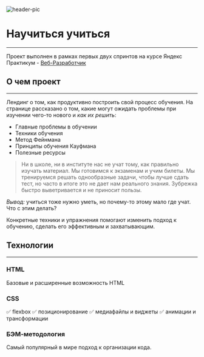 ![header-pic](https://ibb.co/s5f79y4)

# Научиться учиться
____

Проект выполнен в рамках первых двух спринтов на курсе Яндекс Практикум - [Веб-Разработчик](https://praktikum.yandex.ru/web)

## О чем проект
____

Лендинг о том, как продуктивно построить свой процесс обучения. На странице рассказано о том, какие могут ожидать проблемы при изучении чего-то нового и *как их решить*:

- Главные проблемы в обучении
- Техники обучения
- Метод Фейнмана
- Принципы обучения Кауфмана
- Полезные ресурсы

> Ни в школе, ни в институте нас не учат тому, как правильно изучать материал. Мы готовимся к экзаменам и учим билеты. Мы тренируемся решать однообразные задачи, чтобы лучше сдать тест, но часто в итоге это не дает нам реального знания. Зубрежка быстро выветривается и не приносит пользы.

*Вывод:* учиться тоже нужно уметь, но почему-то этому мало где учат. Что с этим делать?

Конкретные техники и упражнения помогают изменить подход к обучению, сделать его эффективным и захватывающим.

## Технологии
____

### HTML
Базовые и расширенные возможность HTML

### CSS
:white_check_mark: flexbox
:white_check_mark: позиционирование
:white_check_mark: медиафайлы и виджеты
:white_check_mark: анимации и трансформации

### БЭМ-методология
Самый популярный в мире подход к организации кода.
